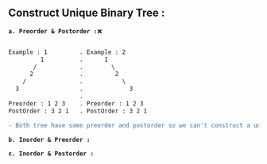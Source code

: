 
## Construct Unique Binary Tree :
**`a. Preorder & Postorder :❌`**
```diff

Example : 1         . Example : 2
         1          .      1
       /            .        \
      2             .         2
    /               .           \
  3                 .             3
                    . 
Preorder : 1 2 3    . Preorder : 1 2 3
PostOrder : 3 2 1   . PostOrder : 3 2 1 

- Both tree have same preorder and postorder so we can't construct a unique binary tree.
```

**`b. Inorder & Preorder :`**

**`c. Inorder & Postorder :`**